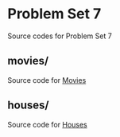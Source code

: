 # Problem Set 7
Source codes for Problem Set 7
## movies/
Source code for [Movies](https://cs50.harvard.edu/x/2020/psets/7/movies/)
## houses/
Source code for [Houses](https://cs50.harvard.edu/x/2020/psets/7/houses/)
